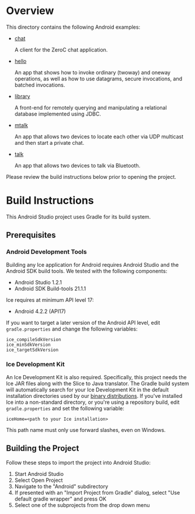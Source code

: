 # Overview

This directory contains the following Android examples:

- [chat](./chat)

  A client for the ZeroC chat application.

- [hello](./hello)

  An app that shows how to invoke ordinary (twoway)
  and oneway operations, as well as how to use datagrams, secure
  invocations, and batched invocations.

- [library](./library)

  A front-end for remotely querying and manipulating a
  relational database implemented using JDBC.

- [mtalk](./mtalk)

  An app that allows two devices to locate each other via UDP multicast
  and then start a private chat.

- [talk](./talk)

  An app that allows two devices to talk via Bluetooth.

Please review the build instructions below prior to opening the project.

# Build Instructions

This Android Studio project uses Gradle for its build system.

## Prerequisites

### Android Development Tools

Building any Ice application for Android requires Android Studio and the Android
SDK build tools. We tested with the following components:

- Android Studio 1.2.1
- Android SDK Build-tools 21.1.1

Ice requires at minimum API level 17:

- Android 4.2.2 (API17)

If you want to target a later version of the Android API level, edit
`gradle.properties` and change the following variables:

    ice_compileSdkVersion
    ice_minSdkVersion
    ice_targetSdkVersion

### Ice Development Kit

An Ice Development Kit is also required. Specifically, this project needs the
Ice JAR files along with the Slice to Java translator. The Gradle build system
will automatically search for your Ice Development Kit in the default
installation directories used by our [binary distributions][1]. If you've
installed Ice into a non-standard directory, or you're using a repository build,
edit `gradle.properties` and set the following variable:

    iceHome=<path to your Ice installation>

This path name must only use forward slashes, even on Windows.

## Building the Project

Follow these steps to import the project into Android Studio:

1. Start Android Studio
2. Select Open Project
3. Navigate to the "Android" subdirectory
4. If presented with an "Import Project from Gradle" dialog, select
   "Use default gradle wrapper" and press OK 
5. Select one of the subprojects from the drop down menu

[1]: https://zeroc.com/download.html
